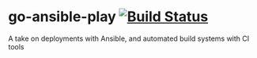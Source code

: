 # go-ansible-play [![Build Status](https://travis-ci.org/lucca65/go-ansible.svg?branch=master)](https://travis-ci.org/lucca65/go-ansible)
A take on deployments with Ansible, and automated build systems with CI tools
